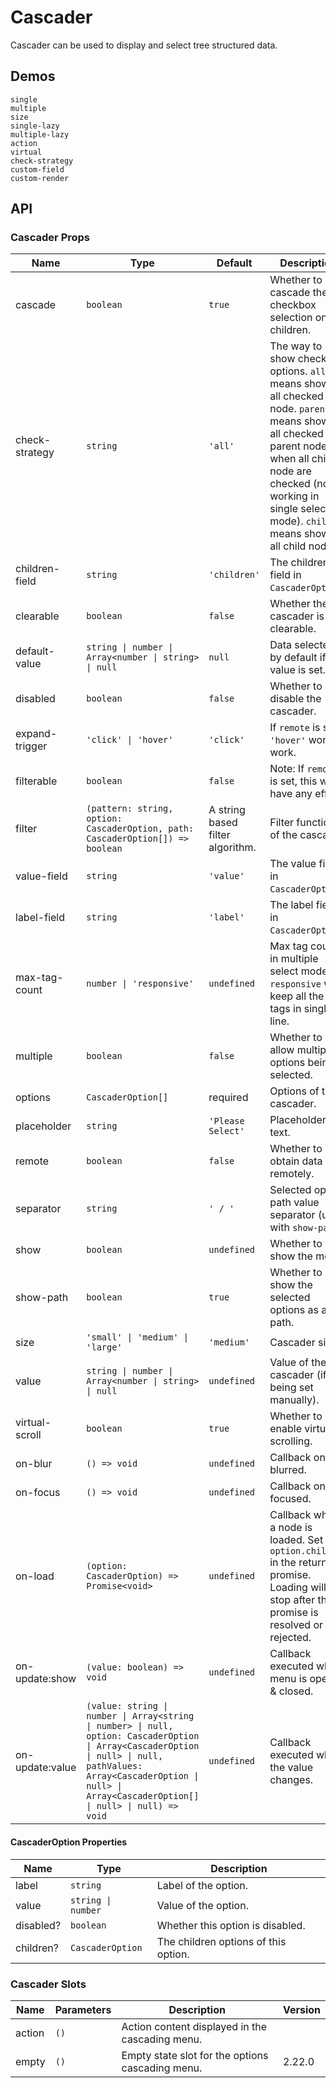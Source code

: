 # Cascader

Cascader can be used to display and select tree structured data.

## Demos

```demo
single
multiple
size
single-lazy
multiple-lazy
action
virtual
check-strategy
custom-field
custom-render
```

## API

### Cascader Props

| Name | Type | Default | Description |
| --- | --- | --- | --- |
| cascade | `boolean` | `true` | Whether to cascade the checkbox selection onto children. |
| check-strategy | `string` | `'all'` | The way to show checked options. `all` means showing all checked node. `parent` means showing all checked parent node when all child node are checked (not working in single select mode). `child` means showing all child node. |
| children-field | `string` | `'children'` | The children field in `CascaderOption`. |
| clearable | `boolean` | `false` | Whether the cascader is clearable. |
| default-value | `string \| number \| Array<number \| string> \| null` | `null` | Data selected by default if no value is set. |
| disabled | `boolean` | `false` | Whether to disable the cascader. |
| expand-trigger | `'click' \| 'hover'` | `'click'` | If `remote` is set, `'hover'` won't work. |
| filterable | `boolean` | `false` | Note: If `remote` is set, this won't have any effect. |
| filter | `(pattern: string, option: CascaderOption, path: CascaderOption[]) => boolean` | A string based filter algorithm. | Filter function of the cascader. |
| value-field | `string` | `'value'` | The value field in `CascaderOption`. |
| label-field | `string` | `'label'` | The label field in `CascaderOption`. |
| max-tag-count | `number \| 'responsive'` | `undefined` | Max tag count in multiple select mode. `responsive` will keep all the tags in single line. |
| multiple | `boolean` | `false` | Whether to allow multiple options being selected. |
| options | `CascaderOption[]` | required | Options of the cascader. |
| placeholder | `string` | `'Please Select'` | Placeholder text. |
| remote | `boolean` | `false` | Whether to obtain data remotely. |
| separator | `string` | `' / '` | Selected option path value separator (used with `show-path`). |
| show | `boolean` | `undefined` | Whether to show the menu. |
| show-path | `boolean` | `true` | Whether to show the selected options as a path. |
| size | `'small' \| 'medium' \| 'large'` | `'medium'` | Cascader size. |
| value | `string \| number \| Array<number \| string> \| null` | `undefined` | Value of the cascader (if being set manually). |
| virtual-scroll | `boolean` | `true` | Whether to enable virtual scrolling. |
| on-blur | `() => void` | `undefined` | Callback on blurred. |
| on-focus | `() => void` | `undefined` | Callback on focused. |
| on-load | `(option: CascaderOption) => Promise<void>` | `undefined` | Callback when a node is loaded. Set `option.children` in the returned promise. Loading will stop after the promise is resolved or rejected. |
| on-update:show | `(value: boolean) => void` | `undefined` | Callback executed when menu is opened & closed. |
| on-update:value | `(value: string \| number \| Array<string \| number> \| null, option: CascaderOption \| Array<CascaderOption \| null> \| null, pathValues: Array<CascaderOption \| null> \| Array<CascaderOption[] \| null> \| null) => void` | `undefined` | Callback executed when the value changes. |

#### CascaderOption Properties

| Name      | Type               | Description                          |
| --------- | ------------------ | ------------------------------------ |
| label     | `string`           | Label of the option.                 |
| value     | `string \| number` | Value of the option.                 |
| disabled? | `boolean`          | Whether this option is disabled.     |
| children? | `CascaderOption`   | The children options of this option. |

### Cascader Slots

| Name | Parameters | Description | Version |
| --- | --- | --- | --- |
| action | `()` | Action content displayed in the cascading menu. |  |
| empty | `()` | Empty state slot for the options cascading menu. | 2.22.0 |
